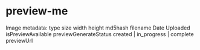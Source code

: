 preview-me
==========

Image metadata:
  type
  size
  width
  height
  md5hash
  filename
  Date Uploaded
  isPreviewAvailable
  previewGenerateStatus created | in_progress | complete
  previewUrl
  
  
  
